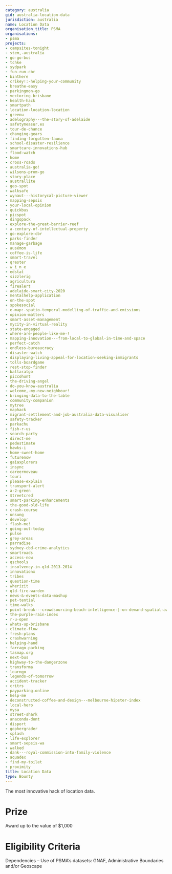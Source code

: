 ```yaml
---
category: australia
gid: australia-location-data
jurisdiction: australia
name: Location Data
organisation_title: PSMA
organisations:
- psma
projects:
- campsites-tonight
- stem,-australia
- go-go-bus
- tchke
- sydpark
- fun-run-cbr
- binthere
- crikey!:-helping-your-community
- breathe-easy
- parkingmon-go
- vectoring-brisbane
- health-hack
- smartpath
- location-location-location
- greenu
- adelography---the-story-of-adelaide
- safetymeasur.es
- tour-de-chance
- changing-gears
- finding-forgotten-fauna
- school-disaster-resilience
- smartcare-innovations-hub
- flood-watch
- home
- cross-roads
- australia-go!
- wilsons-prom-go
- story-place
- australlite
- geo-spot
- walksafe
- wynaut---historycal-picture-viewer
- mapping-sepsis
- your-local-opinion
- quickbus
- picspot
- dingopack
- explore-the-great-barrier-reef
- a-century-of-intellectual-property
- go-explore-cbr
- parks-finder
- manage-garbage
- ausémon
- coffee-is-life
- smart-travel
- qrester
- w_i_n_e
- edstat
- sizzlerig
- agricultura
- firealert
- adelaide-smart-city-2020
- mentalhelp-application
- on-the-spot
- spokesocial
- e-map:-spatio-temporal-modelling-of-traffic-and-emissions
- opinion-matters
- smart-asset-management
- mycity-in-virtual-reality
- state-engaged
- where-are-people-like-me-!
- mapping-innovation---from-local-to-global-in-time-and-space
- perfect-catch
- endless-bureaucracy
- disaster-watch
- displaying-living-appeal-for-location-seeking-immigrants
- tolls-boardgame
- rest-stop-finder
- ballaratgo
- piccohunt
- the-driving-angel
- do-you-know-australia
- welcome,-my-new-neighbour!
- bringing-data-to-the-table
- community-companion
- mytree
- maphack
- migrant-settlement-and-job-australia-data-visualiser
- safety-tracker
- parkachu
- fish-r-us
- search-party
- direct-me
- pedestimate
- hawks-i
- home-sweet-home
- futurenow
- gaiaxplorers
- insync
- careermoveau
- touri
- please-explain
- transport-alert
- a-2-green
- $treetcred
- smart-parking-enhancements
- the-good-old-life
- crash-course
- unsung
- developr
- flash-me!
- going-out-today
- pulse
- grey-areas
- parradise
- sydney-cbd-crime-analytics
- smartroads
- access-now
- qschools
- insolvency-in-qld-2013-2014
- innovationx
- tribes
- question-time
- wherizit
- qld-fire-warden
- news-&-events-data-mashup
- pet-tential
- time-walks
- point-break---crowdsourcing-beach-intelligence-|-on-demand-spatial-awareness
- the-purple-rain-index
- r-u-open
- whats-up-brisbane
- climate-flow
- fresh-plans
- crashwarning
- helping-hand
- farrago-parking
- tasmap.org
- next-bus
- highway-to-the-dangerzone
- transforma
- learngo
- legends-of-tomorrow
- accident-tracker
- critrs
- payparking.online
- help-me
- deconstructed-coffee-and-design---melbourne-hipster-index
- local-hero
- mysa
- street-shark
- anaconda-dont
- disport
- gophergrader
- splash
- life-explorer
- smart-sepsis-wa
- walked
- dank---royal-commission-into-family-violence
- aquadex
- find-my-toilet
- proximity
title: Location Data
type: Bounty
---
```


The most innovative hack of location data.

# Prize
Award up to the value of $1,000

# Eligibility Criteria
Dependencies – Use of PSMA’s datasets: GNAF, Administrative Boundaries and/or Geoscape